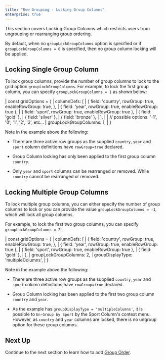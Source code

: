 ```yaml
---
title: "Row Grouping - Locking Group Columns"
enterprise: true
---
```

This section covers Locking Group Columns which restricts users from ungrouping or rearranging group ordering.  

By default, when no `groupLockGroupColumns` option is specified or if `groupLockGroupColumns = 0` is specified, then no group column locking will be applied. 

## Locking Single Group Column

To lock group columns, provide the number of group columns to lock to the grid option `groupLockGroupColumns`. For example, to lock the first group column, you can specify `groupLockGroupColumns = 1`  as shown below:

<snippet spaceBetweenProperties="true">
|  const gridOptions = { 
|      columnDefs: [
|          { field: 'country', rowGroup: true, enableRowGroup: true, },
|          { field: 'year', rowGroup: true, enableRowGroup: true },
|          { field: 'sport', rowGroup: true, enableRowGroup: true },
|          { field: 'gold' },
|          { field: 'silver' },
|          { field: 'bronze' },
|      ],
|
|      // possible options: '-1', '0', '1', '2', '3', etc...
|      groupLockGroupColumns: 1,
|  }
</snippet>

<grid-example title='Locking One Group Column' name='locking-one-group-column' type='generated' options='{ "enterprise": true, "exampleHeight": 540, "modules": ["clientside", "rowgrouping", "menu"] }'></grid-example>

Note in the example above the following:

- There are three active row groups as the supplied `country`, `year` and `sport` column definitions have `rowGroup=true` declared.

- Group Column locking has only been applied to the first group column `country`.

- Only `year` and `sport` columns can be rearranged or removed. While `country` cannot be rearranged or removed.

## Locking Multiple Group Columns

To lock multiple group columns, you can either specify the number of group columns to lock or you can provide the value `groupLockGroupColumns = -1`, which will lock all group columns.

For example, to lock the first two group columns, you can specify `groupLockGroupColumns = 2`:

<snippet spaceBetweenProperties="true">
|  const gridOptions = { 
|      columnDefs: [
|          { field: 'country', rowGroup: true, enableRowGroup: true, },
|          { field: 'year', rowGroup: true, enableRowGroup: true },
|          { field: 'sport', rowGroup: true, enableRowGroup: true },
|          { field: 'gold' },
|      ],
|      groupLockGroupColumns: 2,
|      groupDisplayType: 'multipleColumns',
|  }
</snippet>

<grid-example title='Locking Multiple Group Columns' name='locking-multiple-group-columns' type='generated' options='{ "enterprise": true, "exampleHeight": 540, "modules": ["clientside", "rowgrouping", "menu"] }'></grid-example>

Note in the example above the following:

- There are three active row groups as the supplied `country`, `year` and `sport` column definitions have `rowGroup=true` declared.

- Group Column locking has been applied to the first two group column `country` and `year`.

- As the example has `groupDisplayType = 'multipleColumns'`, it is possible to `Un-Group by Sport` by the Sport Column's context menu. However, as `country` and `year` columns are locked, there is no ungroup option for these group columns.


## Next Up

Continue to the next section to learn how to add [Group Order](../grouping-group-order/).